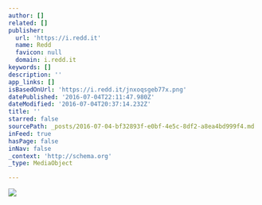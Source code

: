 ```yaml
---
author: []
related: []
publisher:
  url: 'https://i.redd.it'
  name: Redd
  favicon: null
  domain: i.redd.it
keywords: []
description: ''
app_links: []
isBasedOnUrl: 'https://i.redd.it/jnxoqsgeb77x.png'
datePublished: '2016-07-04T22:11:47.980Z'
dateModified: '2016-07-04T20:37:14.232Z'
title: ''
starred: false
sourcePath: _posts/2016-07-04-bf32893f-e0bf-4e5c-8df2-a8ea4bd999f4.md
inFeed: true
hasPage: false
inNav: false
_context: 'http://schema.org'
_type: MediaObject

---
```

<article style=""><img src="https://i.redd.it/jnxoqsgeb77x.png" /></article>